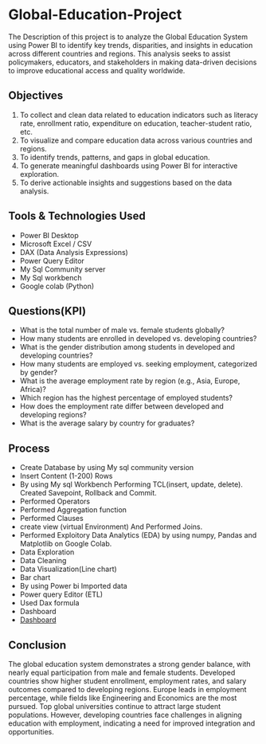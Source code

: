 # Global-Education-Project
The Description of this project is to analyze the Global Education System using Power BI to identify key trends, disparities, and insights in education across different countries and regions. This analysis seeks to assist policymakers, educators, and stakeholders in making data-driven decisions to improve educational access and quality worldwide.
## Objectives
1. To collect and clean data related to education indicators such as literacy rate, enrollment
ratio, expenditure on education, teacher-student ratio, etc.
2. To visualize and compare education data across various countries and regions.
3. To identify trends, patterns, and gaps in global education.
4. To generate meaningful dashboards using Power BI for interactive exploration.
5. To derive actionable insights and suggestions based on the data analysis.
## Tools & Technologies Used
-  Power BI Desktop
- Microsoft Excel / CSV
- DAX (Data Analysis Expressions)
- Power Query Editor
- My Sql Community server
- My Sql workbench
- Google colab (Python)
## Questions(KPI)
- What is the total number of male vs. female students globally?
- How many students are enrolled in developed vs. developing countries?
- What is the gender distribution among students in developed and developing countries?
- How many students are employed vs. seeking employment, categorized by gender?
- What is the average employment rate by region (e.g., Asia, Europe, Africa)?
- Which region has the highest percentage of employed students?
- How does the employment rate differ between developed and developing regions?
- What is the average salary by country for graduates?
## Process
- Create Database by using My sql community version
-  Insert Content (1-200) Rows
-  By using My sql Workbench Performing TCL(insert, update, delete). Created Savepoint, Rollback and Commit.
- Performed Operators
- Performed Aggregation function
- Performed Clauses
- create view (virtual Environment) And Performed Joins.
- Performed Exploitory Data Analytics (EDA) by using numpy, Pandas and Matplotlib on Google Colab.
- Data Exploration
-  Data Cleaning
-  Data Visualization(Line chart)
-  Bar chart
-  By using Power bi Imported data
-  Power query Editor (ETL)
-  Used Dax formula
-   Dashboard
-   <a href="https://github.com/Sarjilsatware/Global-Education-Project/blob/main/Education%20Dashboard.jpeg">Dashboard</a>
## Conclusion
The global education system demonstrates a strong gender balance, with nearly equal participation
from male and female students. Developed countries show higher student enrollment, employment
rates, and salary outcomes compared to developing regions. Europe leads in employment percentage,
while fields like Engineering and Economics are the most pursued. Top global universities continue to
attract large student populations. However, developing countries face challenges in aligning education
with employment, indicating a need for improved integration and opportunities.
 
